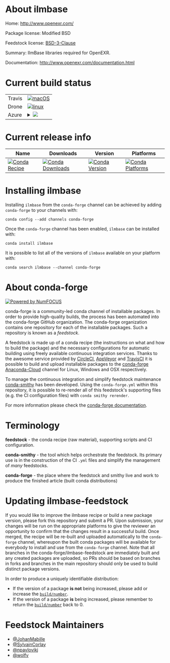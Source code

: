 About ilmbase
=============

Home: http://www.openexr.com/

Package license: Modified BSD

Feedstock license: [BSD-3-Clause](https://github.com/conda-forge/ilmbase-feedstock/blob/master/LICENSE.txt)

Summary: IlmBase libraries required for OpenEXR.

Documentation: http://www.openexr.com/documentation.html

Current build status
====================


<table><tr>
    <td>Travis</td>
    <td>
      <a href="https://travis-ci.com/conda-forge/ilmbase-feedstock">
        <img alt="macOS" src="https://img.shields.io/travis/com/conda-forge/ilmbase-feedstock/master.svg?label=macOS">
      </a>
    </td>
  </tr><tr>
    <td>Drone</td>
    <td>
      <a href="https://cloud.drone.io/conda-forge/ilmbase-feedstock">
        <img alt="linux" src="https://img.shields.io/drone/build/conda-forge/ilmbase-feedstock/master.svg?label=Linux">
      </a>
    </td>
  </tr>
    
  <tr>
    <td>Azure</td>
    <td>
      <details>
        <summary>
          <a href="https://dev.azure.com/conda-forge/feedstock-builds/_build/latest?definitionId=439&branchName=master">
            <img src="https://dev.azure.com/conda-forge/feedstock-builds/_apis/build/status/ilmbase-feedstock?branchName=master">
          </a>
        </summary>
        <table>
          <thead><tr><th>Variant</th><th>Status</th></tr></thead>
          <tbody><tr>
              <td>linux_64</td>
              <td>
                <a href="https://dev.azure.com/conda-forge/feedstock-builds/_build/latest?definitionId=439&branchName=master">
                  <img src="https://dev.azure.com/conda-forge/feedstock-builds/_apis/build/status/ilmbase-feedstock?branchName=master&jobName=linux&configuration=linux_64_" alt="variant">
                </a>
              </td>
            </tr><tr>
              <td>linux_aarch64</td>
              <td>
                <a href="https://dev.azure.com/conda-forge/feedstock-builds/_build/latest?definitionId=439&branchName=master">
                  <img src="https://dev.azure.com/conda-forge/feedstock-builds/_apis/build/status/ilmbase-feedstock?branchName=master&jobName=linux&configuration=linux_aarch64_" alt="variant">
                </a>
              </td>
            </tr><tr>
              <td>linux_ppc64le</td>
              <td>
                <a href="https://dev.azure.com/conda-forge/feedstock-builds/_build/latest?definitionId=439&branchName=master">
                  <img src="https://dev.azure.com/conda-forge/feedstock-builds/_apis/build/status/ilmbase-feedstock?branchName=master&jobName=linux&configuration=linux_ppc64le_" alt="variant">
                </a>
              </td>
            </tr><tr>
              <td>osx_64</td>
              <td>
                <a href="https://dev.azure.com/conda-forge/feedstock-builds/_build/latest?definitionId=439&branchName=master">
                  <img src="https://dev.azure.com/conda-forge/feedstock-builds/_apis/build/status/ilmbase-feedstock?branchName=master&jobName=osx&configuration=osx_64_" alt="variant">
                </a>
              </td>
            </tr><tr>
              <td>osx_arm64</td>
              <td>
                <a href="https://dev.azure.com/conda-forge/feedstock-builds/_build/latest?definitionId=439&branchName=master">
                  <img src="https://dev.azure.com/conda-forge/feedstock-builds/_apis/build/status/ilmbase-feedstock?branchName=master&jobName=osx&configuration=osx_arm64_" alt="variant">
                </a>
              </td>
            </tr><tr>
              <td>win_64</td>
              <td>
                <a href="https://dev.azure.com/conda-forge/feedstock-builds/_build/latest?definitionId=439&branchName=master">
                  <img src="https://dev.azure.com/conda-forge/feedstock-builds/_apis/build/status/ilmbase-feedstock?branchName=master&jobName=win&configuration=win_64_" alt="variant">
                </a>
              </td>
            </tr>
          </tbody>
        </table>
      </details>
    </td>
  </tr>
</table>

Current release info
====================

| Name | Downloads | Version | Platforms |
| --- | --- | --- | --- |
| [![Conda Recipe](https://img.shields.io/badge/recipe-ilmbase-green.svg)](https://anaconda.org/conda-forge/ilmbase) | [![Conda Downloads](https://img.shields.io/conda/dn/conda-forge/ilmbase.svg)](https://anaconda.org/conda-forge/ilmbase) | [![Conda Version](https://img.shields.io/conda/vn/conda-forge/ilmbase.svg)](https://anaconda.org/conda-forge/ilmbase) | [![Conda Platforms](https://img.shields.io/conda/pn/conda-forge/ilmbase.svg)](https://anaconda.org/conda-forge/ilmbase) |

Installing ilmbase
==================

Installing `ilmbase` from the `conda-forge` channel can be achieved by adding `conda-forge` to your channels with:

```
conda config --add channels conda-forge
```

Once the `conda-forge` channel has been enabled, `ilmbase` can be installed with:

```
conda install ilmbase
```

It is possible to list all of the versions of `ilmbase` available on your platform with:

```
conda search ilmbase --channel conda-forge
```


About conda-forge
=================

[![Powered by NumFOCUS](https://img.shields.io/badge/powered%20by-NumFOCUS-orange.svg?style=flat&colorA=E1523D&colorB=007D8A)](http://numfocus.org)

conda-forge is a community-led conda channel of installable packages.
In order to provide high-quality builds, the process has been automated into the
conda-forge GitHub organization. The conda-forge organization contains one repository
for each of the installable packages. Such a repository is known as a *feedstock*.

A feedstock is made up of a conda recipe (the instructions on what and how to build
the package) and the necessary configurations for automatic building using freely
available continuous integration services. Thanks to the awesome service provided by
[CircleCI](https://circleci.com/), [AppVeyor](https://www.appveyor.com/)
and [TravisCI](https://travis-ci.com/) it is possible to build and upload installable
packages to the [conda-forge](https://anaconda.org/conda-forge)
[Anaconda-Cloud](https://anaconda.org/) channel for Linux, Windows and OSX respectively.

To manage the continuous integration and simplify feedstock maintenance
[conda-smithy](https://github.com/conda-forge/conda-smithy) has been developed.
Using the ``conda-forge.yml`` within this repository, it is possible to re-render all of
this feedstock's supporting files (e.g. the CI configuration files) with ``conda smithy rerender``.

For more information please check the [conda-forge documentation](https://conda-forge.org/docs/).

Terminology
===========

**feedstock** - the conda recipe (raw material), supporting scripts and CI configuration.

**conda-smithy** - the tool which helps orchestrate the feedstock.
                   Its primary use is in the construction of the CI ``.yml`` files
                   and simplify the management of *many* feedstocks.

**conda-forge** - the place where the feedstock and smithy live and work to
                  produce the finished article (built conda distributions)


Updating ilmbase-feedstock
==========================

If you would like to improve the ilmbase recipe or build a new
package version, please fork this repository and submit a PR. Upon submission,
your changes will be run on the appropriate platforms to give the reviewer an
opportunity to confirm that the changes result in a successful build. Once
merged, the recipe will be re-built and uploaded automatically to the
`conda-forge` channel, whereupon the built conda packages will be available for
everybody to install and use from the `conda-forge` channel.
Note that all branches in the conda-forge/ilmbase-feedstock are
immediately built and any created packages are uploaded, so PRs should be based
on branches in forks and branches in the main repository should only be used to
build distinct package versions.

In order to produce a uniquely identifiable distribution:
 * If the version of a package **is not** being increased, please add or increase
   the [``build/number``](https://docs.conda.io/projects/conda-build/en/latest/resources/define-metadata.html#build-number-and-string).
 * If the version of a package **is** being increased, please remember to return
   the [``build/number``](https://docs.conda.io/projects/conda-build/en/latest/resources/define-metadata.html#build-number-and-string)
   back to 0.

Feedstock Maintainers
=====================

* [@JohanMabille](https://github.com/JohanMabille/)
* [@SylvainCorlay](https://github.com/SylvainCorlay/)
* [@npavlovikj](https://github.com/npavlovikj/)
* [@wolfv](https://github.com/wolfv/)

